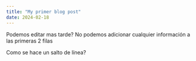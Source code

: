 ```yaml
---
title: "My primer blog post"
date: 2024-02-18
---
```


Podemos editar mas tarde?
No podemos adicionar cualquier información a las primeras 2 filas

Como se hace un salto de línea?

